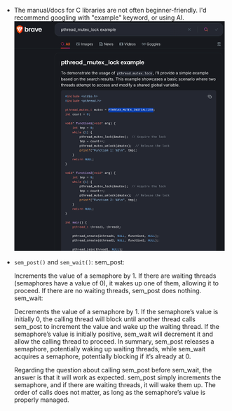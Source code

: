 - The manual/docs for C libraries are not often beginner-friendly. I'd recommend googling with "example" keyword, or using AI.
    ![Image](./a2.png)

- `sem_post()` and `sem_wait()`:
    sem_post:

    Increments the value of a semaphore by 1.
    If there are waiting threads (semaphores have a value of 0), it wakes up one of them, allowing it to proceed.
    If there are no waiting threads, sem_post does nothing.
    sem_wait:

    Decrements the value of a semaphore by 1.
    If the semaphore’s value is initially 0, the calling thread will block until another thread calls sem_post to increment the value and wake up the waiting thread.
    If the semaphore’s value is initially positive, sem_wait will decrement it and allow the calling thread to proceed.
    In summary, sem_post releases a semaphore, potentially waking up waiting threads, while sem_wait acquires a semaphore, potentially blocking if it’s already at 0.

    Regarding the question about calling sem_post before sem_wait, the answer is that it will work as expected. sem_post simply increments the semaphore, and if there are waiting threads, it will wake them up. The order of calls does not matter, as long as the semaphore’s value is properly managed.